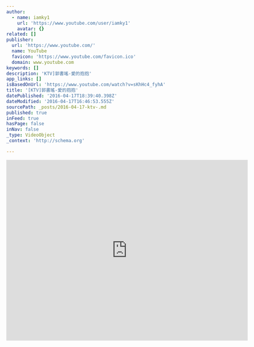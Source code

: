 ```yaml
---
author:
  - name: iamky1
    url: 'https://www.youtube.com/user/iamky1'
    avatar: {}
related: []
publisher:
  url: 'https://www.youtube.com/'
  name: YouTube
  favicon: 'https://www.youtube.com/favicon.ico'
  domain: www.youtube.com
keywords: []
description: 'KTV]郭書瑤-愛的抱抱'
app_links: []
isBasedOnUrl: 'https://www.youtube.com/watch?v=sKhHc4_fyhA'
title: '[KTV]郭書瑤-愛的抱抱'
datePublished: '2016-04-17T18:39:40.398Z'
dateModified: '2016-04-17T16:46:53.555Z'
sourcePath: _posts/2016-04-17-ktv-.md
published: true
inFeed: true
hasPage: false
inNav: false
_type: VideoObject
_context: 'http://schema.org'

---
```

<iframe src="https://cdn.embedly.com/widgets/media.html?src=https%3A%2F%2Fwww.youtube.com%2Fembed%2FsKhHc4_fyhA%3Ffeature%3Doembed&amp;url=https%3A%2F%2Fwww.youtube.com%2Fwatch%3Fv%3DsKhHc4_fyhA&amp;image=https%3A%2F%2Fi.ytimg.com%2Fvi%2FsKhHc4_fyhA%2Fhqdefault.jpg&amp;key=b7d04c9b404c499eba89ee7072e1c4f7&amp;type=text%2Fhtml&amp;schema=youtube" width="640" height="480" scrolling="no" frameborder="0" allowfullscreen="allowfullscreen" style=""></iframe>